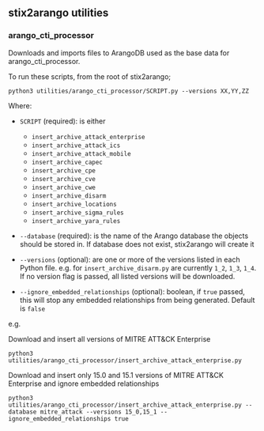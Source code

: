 ## stix2arango utilities

### arango_cti_processor

Downloads and imports files to ArangoDB used as the base data for arango_cti_processor.

To run these scripts, from the root of stix2arango;

```shell
python3 utilities/arango_cti_processor/SCRIPT.py --versions XX,YY,ZZ
```

Where:

* `SCRIPT` (required): is either
	* `insert_archive_attack_enterprise`
	* `insert_archive_attack_ics`
	* `insert_archive_attack_mobile`
	* `insert_archive_capec`
	* `insert_archive_cpe`
	* `insert_archive_cve`
	* `insert_archive_cwe`
	* `insert_archive_disarm`
	* `insert_archive_locations`
	* `insert_archive_sigma_rules`
	* `insert_archive_yara_rules`
	
* `--database` (required): is the name of the Arango database the objects should be stored in. If database does not exist, stix2arango will create it
* `--versions` (optional): are one or more of the versions listed in each Python file. e.g. for `insert_archive_disarm.py` are currently `1_2`, `1_3`, `1_4`. If no version flag is passed, all listed versions will be downloaded. 
* `--ignore_embedded_relationships` (optional): boolean, if `true` passed, this will stop any embedded relationships from being generated. Default is `false`

e.g.

Download and insert all versions of MITRE ATT&CK Enterprise

```shell
python3 utilities/arango_cti_processor/insert_archive_attack_enterprise.py
```

Download and insert only 15.0 and 15.1 versions of MITRE ATT&CK Enterprise and ignore embedded relationships

```shell
python3 utilities/arango_cti_processor/insert_archive_attack_enterprise.py --database mitre_attack --versions 15_0,15_1 --ignore_embedded_relationships true
```